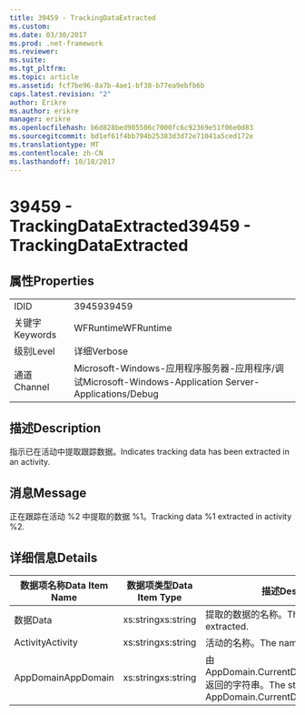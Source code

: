 ```yaml
---
title: 39459 - TrackingDataExtracted
ms.custom: 
ms.date: 03/30/2017
ms.prod: .net-framework
ms.reviewer: 
ms.suite: 
ms.tgt_pltfrm: 
ms.topic: article
ms.assetid: fcf7be96-8a7b-4ae1-bf38-b77ea9ebfb6b
caps.latest.revision: "2"
author: Erikre
ms.author: erikre
manager: erikre
ms.openlocfilehash: b6d828bed905506c7000fc6c92369e51f06e0d83
ms.sourcegitcommit: bd1ef61f4bb794b25383d3d72e71041a5ced172e
ms.translationtype: MT
ms.contentlocale: zh-CN
ms.lasthandoff: 10/18/2017
---
```

# <a name="39459---trackingdataextracted"></a><span data-ttu-id="f97be-102">39459 - TrackingDataExtracted</span><span class="sxs-lookup"><span data-stu-id="f97be-102">39459 - TrackingDataExtracted</span></span>
## <a name="properties"></a><span data-ttu-id="f97be-103">属性</span><span class="sxs-lookup"><span data-stu-id="f97be-103">Properties</span></span>  
  
|||  
|-|-|  
|<span data-ttu-id="f97be-104">ID</span><span class="sxs-lookup"><span data-stu-id="f97be-104">ID</span></span>|<span data-ttu-id="f97be-105">39459</span><span class="sxs-lookup"><span data-stu-id="f97be-105">39459</span></span>|  
|<span data-ttu-id="f97be-106">关键字</span><span class="sxs-lookup"><span data-stu-id="f97be-106">Keywords</span></span>|<span data-ttu-id="f97be-107">WFRuntime</span><span class="sxs-lookup"><span data-stu-id="f97be-107">WFRuntime</span></span>|  
|<span data-ttu-id="f97be-108">级别</span><span class="sxs-lookup"><span data-stu-id="f97be-108">Level</span></span>|<span data-ttu-id="f97be-109">详细</span><span class="sxs-lookup"><span data-stu-id="f97be-109">Verbose</span></span>|  
|<span data-ttu-id="f97be-110">通道</span><span class="sxs-lookup"><span data-stu-id="f97be-110">Channel</span></span>|<span data-ttu-id="f97be-111">Microsoft-Windows-应用程序服务器-应用程序/调试</span><span class="sxs-lookup"><span data-stu-id="f97be-111">Microsoft-Windows-Application Server-Applications/Debug</span></span>|  
  
## <a name="description"></a><span data-ttu-id="f97be-112">描述</span><span class="sxs-lookup"><span data-stu-id="f97be-112">Description</span></span>  
 <span data-ttu-id="f97be-113">指示已在活动中提取跟踪数据。</span><span class="sxs-lookup"><span data-stu-id="f97be-113">Indicates tracking data has been extracted in an activity.</span></span>  
  
## <a name="message"></a><span data-ttu-id="f97be-114">消息</span><span class="sxs-lookup"><span data-stu-id="f97be-114">Message</span></span>  
 <span data-ttu-id="f97be-115">正在跟踪在活动 %2 中提取的数据 %1。</span><span class="sxs-lookup"><span data-stu-id="f97be-115">Tracking data %1 extracted in activity %2.</span></span>  
  
## <a name="details"></a><span data-ttu-id="f97be-116">详细信息</span><span class="sxs-lookup"><span data-stu-id="f97be-116">Details</span></span>  
  
|<span data-ttu-id="f97be-117">数据项名称</span><span class="sxs-lookup"><span data-stu-id="f97be-117">Data Item Name</span></span>|<span data-ttu-id="f97be-118">数据项类型</span><span class="sxs-lookup"><span data-stu-id="f97be-118">Data Item Type</span></span>|<span data-ttu-id="f97be-119">描述</span><span class="sxs-lookup"><span data-stu-id="f97be-119">Description</span></span>|  
|--------------------|--------------------|-----------------|  
|<span data-ttu-id="f97be-120">数据</span><span class="sxs-lookup"><span data-stu-id="f97be-120">Data</span></span>|<span data-ttu-id="f97be-121">xs:string</span><span class="sxs-lookup"><span data-stu-id="f97be-121">xs:string</span></span>|<span data-ttu-id="f97be-122">提取的数据的名称。</span><span class="sxs-lookup"><span data-stu-id="f97be-122">The name of the data extracted.</span></span>|  
|<span data-ttu-id="f97be-123">Activity</span><span class="sxs-lookup"><span data-stu-id="f97be-123">Activity</span></span>|<span data-ttu-id="f97be-124">xs:string</span><span class="sxs-lookup"><span data-stu-id="f97be-124">xs:string</span></span>|<span data-ttu-id="f97be-125">活动的名称。</span><span class="sxs-lookup"><span data-stu-id="f97be-125">The name of the activity.</span></span>|  
|<span data-ttu-id="f97be-126">AppDomain</span><span class="sxs-lookup"><span data-stu-id="f97be-126">AppDomain</span></span>|<span data-ttu-id="f97be-127">xs:string</span><span class="sxs-lookup"><span data-stu-id="f97be-127">xs:string</span></span>|<span data-ttu-id="f97be-128">由 AppDomain.CurrentDomain.FriendlyName 返回的字符串。</span><span class="sxs-lookup"><span data-stu-id="f97be-128">The string returned by AppDomain.CurrentDomain.FriendlyName.</span></span>|

